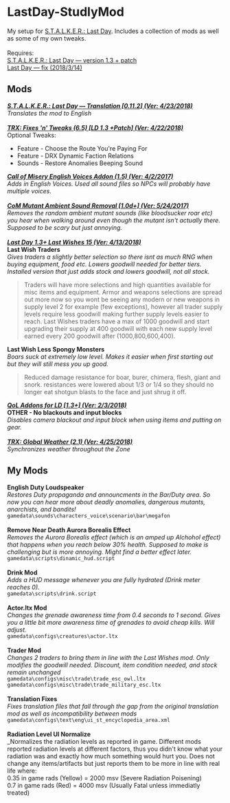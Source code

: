 # LastDay-StudlyMod

My setup for [S.T.A.L.K.E.R.: Last Day](http://www.moddb.com/mods/stalker-last-day). Includes a collection of mods as well as some of my own tweaks.<br/>
<br/>
Requires:<br/>
[S.T.A.L.K.E.R.: Last Day — version 1.3 + patch](http://www.moddb.com/mods/stalker-last-day/downloads/last-day-1-3)<br/>
[Last Day — fix (2018/3/14)](https://drive.google.com/file/d/1BFSO2yjtKZIClWsBmrrINI8_EBkPMlQP/view)<br/>
## Mods
**_[S.T.A.L.K.E.R.: Last Day — Translation [0.11.2] (Ver: 4/23/2018)](http://www.moddb.com/mods/stalker-last-day/downloads/last-day-english-translation)_**<br/>
*Translates the mod to English*<br/>
<br/>
**_[TRX: Fixes 'n' Tweaks (6.5) [LD 1.3 +Patch] (Ver: 4/22/2018)](http://www.moddb.com/mods/stalker-last-day/addons/trx-fixes-improvements-last-day-13-patch)_**<br/>
Optional Tweaks:
- Feature - Choose the Route You're Paying For
- Feature - DRX Dynamic Faction Relations
- Sounds - Restore Anomalies Beeping Sound

**_[Call of Misery English Voices Addon (1.5) (Ver: 4/2/2017)](http://www.moddb.com/mods/call-of-chernobyl/addons/coc-english-voices-addon)_**<br/>
*Adds in English Voices. Used all sound files so NPCs will probably have multiple voices.*<br/>
<br/>
**_[CoM Mutant Ambient Sound Removal [1.0d+] (Ver: 5/24/2017)](http://www.moddb.com/mods/stalker-com/addons/com-mutant-ambient-sound-removal)_**<br/>
*Removes the random ambient mutant sounds (like bloodsucker roar etc) you hear when walking around even though the mutant isn't actually there. Supposed to be scary but just annoying.*<br/>
<br/>
**_[Last Day 1.3+ Last Wishes 15 (Ver: 4/13/2018)](http://www.moddb.com/mods/stalker-last-day/addons/last-day-13-last-wishes)_**<br/>
**Last Wish Traders**<br>
*Gives traders a slightly better selection so there isnt as much RNG when buying equipment, food etc. Lowers goodwill needed for better tiers. Installed version that just adds stock and lowers goodwill, not all stock.*
>Traders will have more selections and high quantities available for misc items and equipment. Armor and weapons selections are spread out more now so you wont be seeing any modern or new weapons in supply level 2 for example (few exceptions), however all trader supply levels require less goodwill making further supply levels easier to reach. Last Wishes traders have a max of 1000 goodwill and start upgrading their supply at 400 goodwill with each new supply level earned every 200 goodwill after (1000,800,600,400).

**Last Wish Less Spongy Monsters**<br>
*Boars suck at extremely low level. Makes it easier when first starting out but they will still mess you up good.*
>Reduced damage resistance for boar, burer, chimera, flesh, giant and snork. resistances were lowered about 1/3 or 1/4 so they should no longer eat shotgun blasts to the face and just shrug it off.

**_[QoL Addons for LD [1.3+] (Ver: 2/3/2018)](http://www.moddb.com/mods/stalker-last-day/addons/qol-addons-for-ld-13)_**<br/>
**OTHER - No blackouts and input blocks**<br/>
*Disables camera blackout and input block when using items and putting on gear.*<br/>
<br/>
**_[TRX: Global Weather (2.1) (Ver: 4/25/2018)](http://www.moddb.com/mods/stalker-last-day/addons/trx-global-weather)_**<br/>
*Synchronizes weather throughout the Zone*<br/>
## My Mods
**English Duty Loudspeaker**<br/>
*Restores Duty propaganda and announcments in the Bar/Duty area. So now you can hear more about deadly anomalies, dangerous mutants, anarchists, and bandits!*<br/>
`gamedata\sounds\characters_voice\scenario\bar\megafon`<br/>
<br/>
**Remove Near Death Aurora Borealis Effect**<br/>
*Removes the Aurora Borealis effect (which is an amped up Alchohol effect) that happens when you reach below 30% health. Supposed to make is challenging but is more annoying. Might find a better effect later.*<br/>
`gamedata\scripts\dinamic_hud.script`<br/>
<br/>
**Drink Mod**<br/>
*Adds a HUD message whenever you are fully hydrated (Drink meter reaches 0).*<br/>
`gamedata\scripts\drink.script`<br/>
<br/>
**Actor.ltx Mod**<br/>
*Changes the grenade awareness time from 0.4 seconds to 1 second. Gives you a little bit more awareness time of grenades to avoid cheap kills. Will adjust.*<br/>
`gamedata\configs\creatures\actor.ltx`<br/>
<br/>
**Trader Mod**<br/>
*Changes 2 traders to bring them in line with the Last Wishes mod. Only modifies the goodwill needed. Discount, item condition needed, and stock remain unchanged*<br/>
`gamedata\configs\misc\trade\trade_esc_owl.ltx`<br/>
`gamedata\configs\misc\trade\trade_military_esc.ltx`<br/>
<br/>
**Translation Fixes**<br/>
_Fixes translation files that fall through the gap from the original translation mod as well as incompatibility between mods_<br/>
`gamedata\configs\text\eng\ui_st_encyclopedia_area.xml`<br/>
<br/>
**Radiation Level UI Normalize**<br/>
_Normalizes the radiation levels as reported in game. Different mods reported radiation levels at different factors, thus you didn't know what your radiation was and exactly how much something would hurt you. Does not change any items/artifacts but just reports them to be more in line with real life where:<br/>
0.35 in game rads (Yellow) = 2000 msv (Severe Radiation Poisening)<br/>
0.7 in game rads (Red) = 4000 msv (Usually Fatal unless immediatly treated)<br/>
